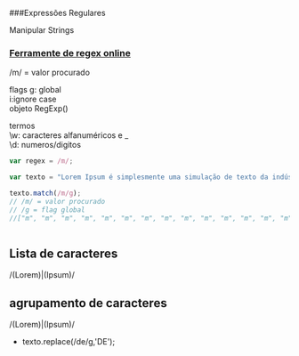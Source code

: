 ###Expressões Regulares

Manipular Strings

### [Ferramente de regex online](https://regex101.com)

/m/ = valor procurado

flags
g: global  
i:ignore case    
objeto RegExp()

termos  
\w: caracteres alfanuméricos e _  
\d: numeros/digitos  

```js
var regex = /m/;

var texto = "Lorem Ipsum é simplesmente uma simulação de texto da indústria tipográfica e de impressos, e vem sendo utilizado.."

texto.match(/m/g);
// /m/ = valor procurado
// /g = flag global
//["m", "m", "m", "m", "m", "m", "m", "m", "m", "m", "m", "m", "m", "m", "m", "m", "m", "m", "m", "m", "m", "m", "m", "m", "m", "m"]



```

## Lista de caracteres  
/(Lorem)|(Ipsum)/




## agrupamento de caracteres   
/(Lorem)|(Ipsum)/



* texto.replace(/de/g,'DE');

